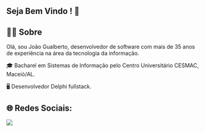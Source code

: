## Seja Bem Vindo ! 👋

## 🧑‍💻 Sobre

Olá, sou João Gualberto, desenvolvedor de software com mais de 35 anos de experiência na área da tecnologia da informação.

🎓 Bacharel em Sistemas de Informação pelo Centro Universitário CESMAC, Maceió/AL.

🖥️ Desenvolvedor Delphi fullstack.


## 🌐 Redes Sociais:

<div>
<a href="https://www.linkedin.com/in/joaogualbertomcz/)" target="_blank"><img loading="lazy" src="https://img.shields.io/badge/-LinkedIn-%230077B5?style=for-the-badge&logo=linkedin&logoColor=white" target="_blank"></a>   
</div>
